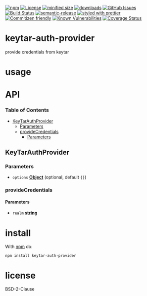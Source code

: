 [![npm](https://img.shields.io/npm/v/keytar-auth-provider.svg)](https://www.npmjs.com/package/keytar-auth-provider)
[![License](https://img.shields.io/badge/License-BSD%203--Clause-blue.svg)](https://opensource.org/licenses/BSD-3-Clause)
[![minified size](https://badgen.net/bundlephobia/min/keytar-auth-provider)](https://bundlephobia.com/result?p=keytar-auth-provider)
[![downloads](http://img.shields.io/npm/dm/keytar-auth-provider.svg?style=flat-square)](https://npmjs.org/package/keytar-auth-provider)
[![GitHub Issues](https://img.shields.io/github/issues/arlac77/keytar-auth-provider.svg?style=flat-square)](https://github.com/arlac77/keytar-auth-provider/issues)
[![Build Status](https://travis-ci.com/arlac77/keytar-auth-provider.svg?branch=master)](https://travis-ci.com/arlac77/keytar-auth-provider)
[![semantic-release](https://img.shields.io/badge/%20%20%F0%9F%93%A6%F0%9F%9A%80-semantic--release-e10079.svg)](https://github.com/arlac77/keytar-auth-provider.git)
[![styled with prettier](https://img.shields.io/badge/styled_with-prettier-ff69b4.svg)](https://github.com/prettier/prettier)
[![Commitizen friendly](https://img.shields.io/badge/commitizen-friendly-brightgreen.svg)](http://commitizen.github.io/cz-cli/)
[![Known Vulnerabilities](https://snyk.io/test/github/arlac77/keytar-auth-provider/badge.svg)](https://snyk.io/test/github/arlac77/keytar-auth-provider)
[![Coverage Status](https://coveralls.io/repos/arlac77/keytar-auth-provider/badge.svg)](https://coveralls.io/r/arlac77/keytar-auth-provider)

# keytar-auth-provider

provide credentials from keytar

# usage

# API

<!-- Generated by documentation.js. Update this documentation by updating the source code. -->

### Table of Contents

-   [KeyTarAuthProvider](#keytarauthprovider)
    -   [Parameters](#parameters)
    -   [provideCredentials](#providecredentials)
        -   [Parameters](#parameters-1)

## KeyTarAuthProvider

### Parameters

-   `options` **[Object](https://developer.mozilla.org/docs/Web/JavaScript/Reference/Global_Objects/Object)**  (optional, default `{}`)

### provideCredentials

#### Parameters

-   `realm` **[string](https://developer.mozilla.org/docs/Web/JavaScript/Reference/Global_Objects/String)** 

# install

With [npm](http://npmjs.org) do:

```shell
npm install keytar-auth-provider
```

# license

BSD-2-Clause
